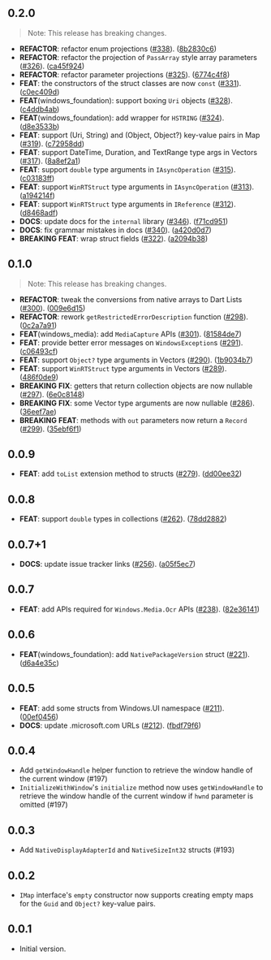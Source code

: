 ## 0.2.0

> Note: This release has breaking changes.

 - **REFACTOR**: refactor enum projections ([#338](https://github.com/halildurmus/dartwinrt/issues/338)). ([8b2830c6](https://github.com/halildurmus/dartwinrt/commit/8b2830c6c9ffcfe4e5ffe745d65820e33c08dc98))
 - **REFACTOR**: refactor the projection of `PassArray` style array parameters ([#326](https://github.com/halildurmus/dartwinrt/issues/326)). ([ca45f924](https://github.com/halildurmus/dartwinrt/commit/ca45f92440d371b65fbeaba5b36817c46d747b2f))
 - **REFACTOR**: refactor parameter projections ([#325](https://github.com/halildurmus/dartwinrt/issues/325)). ([6774c4f8](https://github.com/halildurmus/dartwinrt/commit/6774c4f8d1e79b886116d951bfe18718921f659d))
 - **FEAT**: the constructors of the struct classes are now `const` ([#331](https://github.com/halildurmus/dartwinrt/issues/331)). ([c0ec409d](https://github.com/halildurmus/dartwinrt/commit/c0ec409d973dd27601bbf3e09e900589043a495d))
 - **FEAT**(windows_foundation): support boxing `Uri` objects ([#328](https://github.com/halildurmus/dartwinrt/issues/328)). ([c4ddb4ab](https://github.com/halildurmus/dartwinrt/commit/c4ddb4aba7098ec9e03d65a7f8feb4e35ff396b3))
 - **FEAT**(windows_foundation): add wrapper for `HSTRING` ([#324](https://github.com/halildurmus/dartwinrt/issues/324)). ([d8e3533b](https://github.com/halildurmus/dartwinrt/commit/d8e3533b76a41d35a9a8166e1ae1ba9c373f62e0))
 - **FEAT**: support (Uri, String) and (Object, Object?) key-value pairs in Map ([#319](https://github.com/halildurmus/dartwinrt/issues/319)). ([c72958dd](https://github.com/halildurmus/dartwinrt/commit/c72958dd4b2030c22eeae328cae61367f6193fc5))
 - **FEAT**: support DateTime, Duration, and TextRange type args in Vectors ([#317](https://github.com/halildurmus/dartwinrt/issues/317)). ([8a8ef2a1](https://github.com/halildurmus/dartwinrt/commit/8a8ef2a14bf9c75dfe553312b6d49eeb53f094eb))
 - **FEAT**: support `double` type arguments in `IAsyncOperation` ([#315](https://github.com/halildurmus/dartwinrt/issues/315)). ([c03183ff](https://github.com/halildurmus/dartwinrt/commit/c03183ff0d320f31542ddcd44d816cc35668068f))
 - **FEAT**: support `WinRTStruct` type arguments in `IAsyncOperation` ([#313](https://github.com/halildurmus/dartwinrt/issues/313)). ([a194214f](https://github.com/halildurmus/dartwinrt/commit/a194214f05867ac07813031aefa7412006b43a67))
 - **FEAT**: support `WinRTStruct` type arguments in `IReference` ([#312](https://github.com/halildurmus/dartwinrt/issues/312)). ([d8468adf](https://github.com/halildurmus/dartwinrt/commit/d8468adf7a373a7ebee48d8f43c7a2d2d87b77df))
 - **DOCS**: update docs for the `internal` library ([#346](https://github.com/halildurmus/dartwinrt/issues/346)). ([f71cd951](https://github.com/halildurmus/dartwinrt/commit/f71cd9519990f3e664a4f343040d0802e803a0e0))
 - **DOCS**: fix grammar mistakes in docs ([#340](https://github.com/halildurmus/dartwinrt/issues/340)). ([a420d0d7](https://github.com/halildurmus/dartwinrt/commit/a420d0d7d28288b2589d95a3441758763eac7fa4))
 - **BREAKING** **FEAT**: wrap struct fields ([#322](https://github.com/halildurmus/dartwinrt/issues/322)). ([a2094b38](https://github.com/halildurmus/dartwinrt/commit/a2094b386af8660babd95435cb4328dff92d1b1c))

## 0.1.0

> Note: This release has breaking changes.

 - **REFACTOR**: tweak the conversions from native arrays to Dart Lists ([#300](https://github.com/halildurmus/dartwinrt/issues/300)). ([009e6d15](https://github.com/halildurmus/dartwinrt/commit/009e6d1537e968c659beb1b2d9a4f4ddfaa17a8f))
 - **REFACTOR**: rework `getRestrictedErrorDescription` function ([#298](https://github.com/halildurmus/dartwinrt/issues/298)). ([0c2a7a91](https://github.com/halildurmus/dartwinrt/commit/0c2a7a91d301594c9932a6bb1ec8019a2c394662))
 - **FEAT**(windows_media): add `MediaCapture` APIs ([#301](https://github.com/halildurmus/dartwinrt/issues/301)). ([81584de7](https://github.com/halildurmus/dartwinrt/commit/81584de719d6c7e64bd3d591a1a219bccf17eb13))
 - **FEAT**: provide better error messages on `WindowsException`s ([#291](https://github.com/halildurmus/dartwinrt/issues/291)). ([c06493cf](https://github.com/halildurmus/dartwinrt/commit/c06493cf014927c87b5e9783196754280f7815ef))
 - **FEAT**: support `Object?` type arguments in Vectors ([#290](https://github.com/halildurmus/dartwinrt/issues/290)). ([1b9034b7](https://github.com/halildurmus/dartwinrt/commit/1b9034b7663434e31293703260c7a7198ac539c1))
 - **FEAT**: support `WinRTStruct` type arguments in Vectors ([#289](https://github.com/halildurmus/dartwinrt/issues/289)). ([486f0de9](https://github.com/halildurmus/dartwinrt/commit/486f0de9e71122e15fcb1fb2933dbc385f5c3718))
 - **BREAKING** **FIX**: getters that return collection objects are now nullable ([#297](https://github.com/halildurmus/dartwinrt/issues/297)). ([6e0c8148](https://github.com/halildurmus/dartwinrt/commit/6e0c8148bfc66fcdaee18c8a8c5a7623bc1154dd))
 - **BREAKING** **FIX**: some Vector type arguments are now nullable ([#286](https://github.com/halildurmus/dartwinrt/issues/286)). ([36eef7ae](https://github.com/halildurmus/dartwinrt/commit/36eef7ae3ca7321daecec59f60d071246c362f43))
 - **BREAKING** **FEAT**: methods with `out` parameters now return a `Record` ([#299](https://github.com/halildurmus/dartwinrt/issues/299)). ([35ebf6f1](https://github.com/halildurmus/dartwinrt/commit/35ebf6f123509e8710e699fc28652cb5bb09bd66))

## 0.0.9

 - **FEAT**: add `toList` extension method to structs ([#279](https://github.com/halildurmus/dartwinrt/issues/279)). ([dd00ee32](https://github.com/halildurmus/dartwinrt/commit/dd00ee32b03d10aa1dcf95805e821921c433a184))

## 0.0.8

 - **FEAT**: support `double` types in collections ([#262](https://github.com/halildurmus/dartwinrt/issues/262)). ([78dd2882](https://github.com/halildurmus/dartwinrt/commit/78dd28825f510417c2ca45e98a4c425b5063f3b5))

## 0.0.7+1

 - **DOCS**: update issue tracker links ([#256](https://github.com/halildurmus/dartwinrt/issues/256)). ([a05f5ec7](https://github.com/halildurmus/dartwinrt/commit/a05f5ec70f5e71773f04d7021e1a84d932ca0c21))

## 0.0.7

 - **FEAT**: add APIs required for `Windows.Media.Ocr` APIs ([#238](https://github.com/halildurmus/dartwinrt/issues/238)). ([82e36141](https://github.com/halildurmus/dartwinrt/commit/82e361415f8839ea7b8f9e927f2a21d02e0bab09))

## 0.0.6

 - **FEAT**(windows_foundation): add `NativePackageVersion` struct ([#221](https://github.com/halildurmus/dartwinrt/issues/221)). ([d6a4e35c](https://github.com/halildurmus/dartwinrt/commit/d6a4e35c0c79029d08871dd52c10859174ec042e))

## 0.0.5

 - **FEAT**: add some structs from Windows.UI namespace ([#211](https://github.com/halildurmus/dartwinrt/issues/211)). ([00ef0456](https://github.com/halildurmus/dartwinrt/commit/00ef0456506298362c67b34d82eed001a4735552))
 - **DOCS**: update <xx>.microsoft.com URLs ([#212](https://github.com/halildurmus/dartwinrt/issues/212)). ([fbdf79f6](https://github.com/halildurmus/dartwinrt/commit/fbdf79f6a4e6fa3991ce6ed59379e260d2b734b3))

## 0.0.4

- Add `getWindowHandle` helper function to retrieve the window handle of the
  current window (#197)
- `InitializeWithWindow`'s `initialize` method now uses `getWindowHandle` to
  retrieve the window handle of the current window if `hwnd` parameter is
  omitted (#197)

## 0.0.3

- Add `NativeDisplayAdapterId` and `NativeSizeInt32` structs (#193)

## 0.0.2

- `IMap` interface's `empty` constructor now supports creating empty maps for
  the `Guid` and `Object?` key-value pairs.

## 0.0.1

- Initial version.
